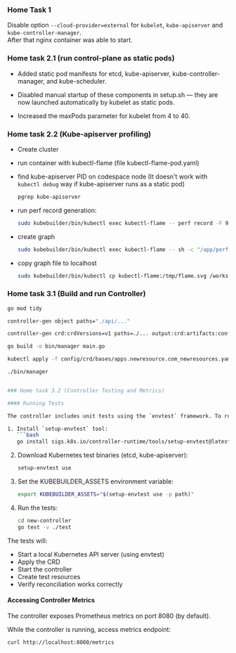 ### Home Task 1

Disable option `--cloud-provider=external` for `kubelet`, `kube-apiserver` and `kube-controller-manager`.  
After that nginx container was able to start.

### Home task 2.1 (run control-plane as static pods)

- Added static pod manifests for etcd, kube-apiserver, kube-controller-manager, and kube-scheduler.

- Disabled manual startup of these components in setup.sh — they are now launched automatically by kubelet as static pods.

- Increased the maxPods parameter for kubelet from 4 to 40.

### Home task 2.2 (Kube-apiserver profiling)

- Create cluster
- run container with kubectl-flame (file kubectl-flame-pod.yaml)
- find kube-apiserver PID on codespace node (It doesn't work with `kubectl debug` way if kube-apiserver runs as a static pod)

  ```bash
  pgrep kube-apiserver

  ```
- run perf record generation:

  ```bash
  sudo kubebuilder/bin/kubectl exec kubectl-flame -- perf record -F 99 -g -p 9041 -o /tmp/out -- sleep 30
  ```
- create graph

  ```bash
  sudo kubebuilder/bin/kubectl exec kubectl-flame -- sh -c "/app/perf script -i /tmp/out | /app/FlameGraph/stackcollapse-perf.pl | /app/FlameGraph/flamegraph.pl > /tmp/flame.svg"
  ```
- copy graph file to localhost

  ```bash
  sudo kubebuilder/bin/kubectl cp kubectl-flame:/tmp/flame.svg /workspaces/mastering-k8s/kube-apiserver-flame.svg
  ```

### Home task 3.1 (Build and run Controller)

```bash
go mod tidy

controller-gen object paths="./api/..."

controller-gen crd:crdVersions=v1 paths=./... output:crd:artifacts:config=config/crd/bases

go build -o bin/manager main.go

kubectl apply -f config/crd/bases/apps.newresource.com_newresources.yaml

./bin/manager


### Home task 3.2 (Controller Testing and Metrics)

#### Running Tests

The controller includes unit tests using the `envtest` framework. To run the tests:

1. Install `setup-envtest` tool:
   ```bash
   go install sigs.k8s.io/controller-runtime/tools/setup-envtest@latest
   ```

2. Download Kubernetes test binaries (etcd, kube-apiserver):
   ```bash
   setup-envtest use
   ```

3. Set the KUBEBUILDER_ASSETS environment variable:
   ```bash
   export KUBEBUILDER_ASSETS="$(setup-envtest use -p path)"
   ```

4. Run the tests:
   ```bash
   cd new-controller
   go test -v ./test
   ```

The tests will:
- Start a local Kubernetes API server (using envtest)
- Apply the CRD
- Start the controller
- Create test resources
- Verify reconciliation works correctly

#### Accessing Controller Metrics

The controller exposes Prometheus metrics on port 8080 (by default).

While the controller is running, access metrics endpoint:
   ```bash
   curl http://localhost:8080/metrics
   ```
